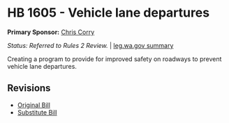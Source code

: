 # HB 1605 - Vehicle lane departures
**Primary Sponsor:** [Chris Corry](/person/leg/corry_ch.md)

*Status: Referred to Rules 2 Review.* | [leg.wa.gov summary](https://app.leg.wa.gov/billsummary?BillNumber=1605&Year=2021)

Creating a program to provide for improved safety on roadways to prevent vehicle lane departures.

## Revisions
* [Original Bill](1/)
* [Substitute Bill](S/)